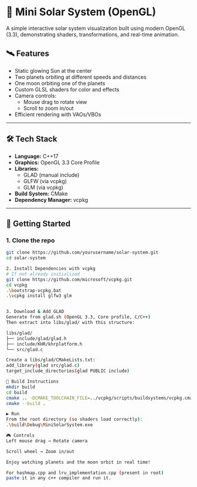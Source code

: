# 🌌 Mini Solar System (OpenGL)

A simple interactive solar system visualization built using modern OpenGL (3.3), demonstrating shaders, transformations, and real-time animation.

## 🛰️ Features

- Static glowing Sun at the center
- Two planets orbiting at different speeds and distances
- One moon orbiting one of the planets
- Custom GLSL shaders for color and effects
- Camera controls:
  - Mouse drag to rotate view
  - Scroll to zoom in/out
- Efficient rendering with VAOs/VBOs

---

## 🛠️ Tech Stack

- **Language:** C++17
- **Graphics:** OpenGL 3.3 Core Profile
- **Libraries:**
  - GLAD (manual include)
  - GLFW (via vcpkg)
  - GLM (via vcpkg)
- **Build System:** CMake
- **Dependency Manager:** vcpkg



---

## 🚀 Getting Started

### 1. Clone the repo

```bash
git clone https://github.com/yourusername/solar-system.git
cd solar-system

2. Install Dependencies with vcpkg
# If not already initialized
git clone https://github.com/microsoft/vcpkg.git
cd vcpkg
.\bootstrap-vcpkg.bat
.\vcpkg install glfw3 glm


3. Download & Add GLAD
Generate from glad.sh (OpenGL 3.3, Core profile, C/C++)
Then extract into libs/glad/ with this structure:

libs/glad/
├── include/glad/glad.h
├── include/KHR/khrplatform.h
└── src/glad.c

Create a libs/glad/CMakeLists.txt:
add_library(glad src/glad.c)
target_include_directories(glad PUBLIC include)

🔧 Build Instructions
mkdir build
cd build
cmake .. -DCMAKE_TOOLCHAIN_FILE=../vcpkg/scripts/buildsystems/vcpkg.cmake -DVCPKG_TARGET_TRIPLET=x64-windows
cmake --build .

▶️ Run
From the root directory (so shaders load correctly):
.\build\Debug\MiniSolarSystem.exe

🎮 Controls
Left mouse drag → Rotate camera

Scroll wheel → Zoom in/out

Enjoy watching planets and the moon orbit in real time!

For hashmap.cpp and lru_implementation.cpp (present in root)
paste it in any c++ compiler and run it.
